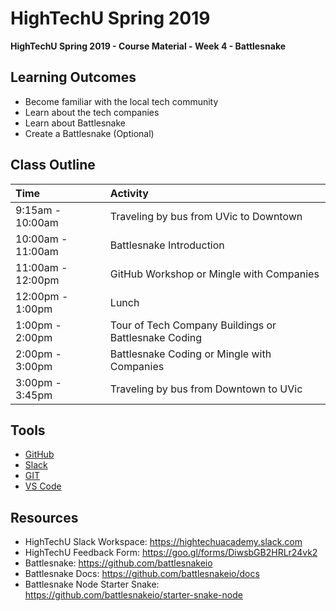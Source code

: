 # HighTechU Spring 2019

**HighTechU Spring 2019 - Course Material - Week 4 - Battlesnake**

## Learning Outcomes

* Become familiar with the local tech community
* Learn about the tech companies
* Learn about Battlesnake
* Create a Battlesnake (Optional)

## Class Outline

|Time|Activity|
|:---|:---|
|9:15am - 10:00am|Traveling by bus from UVic to Downtown|
|10:00am - 11:00am|Battlesnake Introduction|
|11:00am - 12:00pm|GitHub Workshop or Mingle with Companies|
|12:00pm - 1:00pm|Lunch|
|1:00pm - 2:00pm|Tour of Tech Company Buildings or Battlesnake Coding|
|2:00pm - 3:00pm|Battlesnake Coding or Mingle with Companies|
|3:00pm - 3:45pm|Traveling by bus from Downtown to UVic|

## Tools

* [GitHub](https://github.com/)
* [Slack](https://slack.com/)
* [GIT](https://git-scm.com/)
* [VS Code](https://code.visualstudio.com/)

## Resources

* HighTechU Slack Workspace: https://hightechuacademy.slack.com
* HighTechU Feedback Form: https://goo.gl/forms/DiwsbGB2HRLr24vk2
* Battlesnake: https://github.com/battlesnakeio
* Battlesnake Docs: https://github.com/battlesnakeio/docs
* Battlesnake Node Starter Snake: https://github.com/battlesnakeio/starter-snake-node

